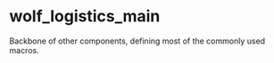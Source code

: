 wolf_logistics_main
========

Backbone of other components, defining most of the commonly used macros.
